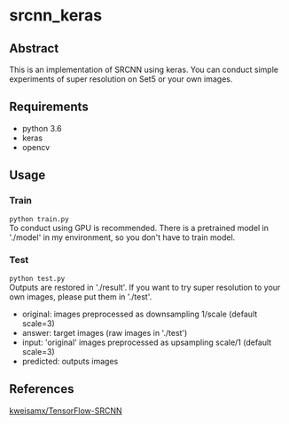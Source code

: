 # srcnn_keras
## Abstract
This is an implementation of SRCNN using keras. You can conduct simple experiments of super resolution on Set5 or your own images.
## Requirements
- python 3.6
- keras
- opencv
## Usage
### Train
`python train.py`  
To conduct using GPU is recommended. There is a pretrained model in './model' in my environment, so you don't have to train model.
### Test
`python test.py`  
Outputs are restored in './result'. If you want to try super resolution to your own images, please put them in './test'.
- original: images preprocessed as downsampling 1/scale (default scale=3)  
- answer: target images (raw images in './test')
- input: 'original' images preprocessed as upsampling scale/1 (default scale=3)
- predicted: outputs images
## References
[kweisamx/TensorFlow-SRCNN](https://github.com/kweisamx/TensorFlow-SRCNN)

